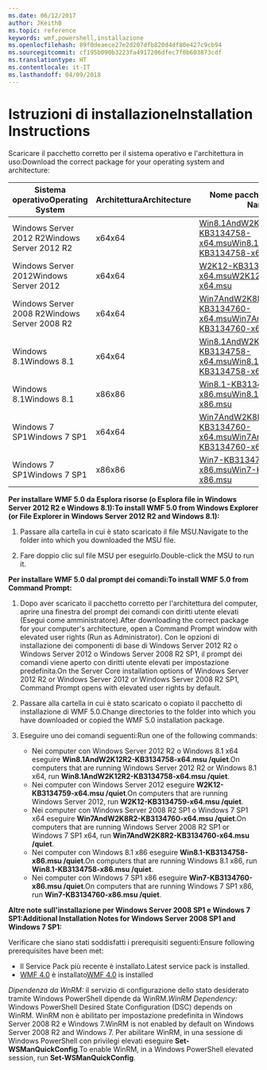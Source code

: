 ```yaml
---
ms.date: 06/12/2017
author: JKeithB
ms.topic: reference
keywords: wmf,powershell,installazione
ms.openlocfilehash: 89f0deaece27e2d207dfb820d4df80e427c9cb94
ms.sourcegitcommit: cf195b090b3223fa4917206dfec7f0b603873cdf
ms.translationtype: HT
ms.contentlocale: it-IT
ms.lasthandoff: 04/09/2018
---
```

# <a name="installation-instructions"></a><span data-ttu-id="61e59-102">Istruzioni di installazione</span><span class="sxs-lookup"><span data-stu-id="61e59-102">Installation Instructions</span></span>

<span data-ttu-id="61e59-103">Scaricare il pacchetto corretto per il sistema operativo e l'architettura in uso:</span><span class="sxs-lookup"><span data-stu-id="61e59-103">Download the correct package for your operating system and architecture:</span></span>

| <span data-ttu-id="61e59-104">Sistema operativo</span><span class="sxs-lookup"><span data-stu-id="61e59-104">Operating System</span></span>       | <span data-ttu-id="61e59-105">Architettura</span><span class="sxs-lookup"><span data-stu-id="61e59-105">Architecture</span></span> | <span data-ttu-id="61e59-106">Nome pacchetto</span><span class="sxs-lookup"><span data-stu-id="61e59-106">Package Name</span></span>              |
|------------------------|--------------|---------------------------|
| <span data-ttu-id="61e59-107">Windows Server 2012 R2</span><span class="sxs-lookup"><span data-stu-id="61e59-107">Windows Server 2012 R2</span></span> | <span data-ttu-id="61e59-108">x64</span><span class="sxs-lookup"><span data-stu-id="61e59-108">x64</span></span>      | [<span data-ttu-id="61e59-109">Win8.1AndW2K12R2-KB3134758-x64.msu</span><span class="sxs-lookup"><span data-stu-id="61e59-109">Win8.1AndW2K12R2-KB3134758-x64.msu</span></span>](http://go.microsoft.com/fwlink/?LinkId=717507) |
| <span data-ttu-id="61e59-110">Windows Server 2012</span><span class="sxs-lookup"><span data-stu-id="61e59-110">Windows Server 2012</span></span>    | <span data-ttu-id="61e59-111">x64</span><span class="sxs-lookup"><span data-stu-id="61e59-111">x64</span></span>      | [<span data-ttu-id="61e59-112">W2K12-KB3134759-x64.msu</span><span class="sxs-lookup"><span data-stu-id="61e59-112">W2K12-KB3134759-x64.msu</span></span>](http://go.microsoft.com/fwlink/?LinkId=717506) |
| <span data-ttu-id="61e59-113">Windows Server 2008 R2</span><span class="sxs-lookup"><span data-stu-id="61e59-113">Windows Server 2008 R2</span></span> | <span data-ttu-id="61e59-114">x64</span><span class="sxs-lookup"><span data-stu-id="61e59-114">x64</span></span>      | [<span data-ttu-id="61e59-115">Win7AndW2K8R2-KB3134760-x64.msu</span><span class="sxs-lookup"><span data-stu-id="61e59-115">Win7AndW2K8R2-KB3134760-x64.msu</span></span>](http://go.microsoft.com/fwlink/?LinkId=717504) |
| <span data-ttu-id="61e59-116">Windows 8.1</span><span class="sxs-lookup"><span data-stu-id="61e59-116">Windows 8.1</span></span>            | <span data-ttu-id="61e59-117">x64</span><span class="sxs-lookup"><span data-stu-id="61e59-117">x64</span></span>          | [<span data-ttu-id="61e59-118">Win8.1AndW2K12R2-KB3134758-x64.msu</span><span class="sxs-lookup"><span data-stu-id="61e59-118">Win8.1AndW2K12R2-KB3134758-x64.msu</span></span>](http://go.microsoft.com/fwlink/?LinkId=717507) |
| <span data-ttu-id="61e59-119">Windows 8.1</span><span class="sxs-lookup"><span data-stu-id="61e59-119">Windows 8.1</span></span>            | <span data-ttu-id="61e59-120">x86</span><span class="sxs-lookup"><span data-stu-id="61e59-120">x86</span></span>          | [<span data-ttu-id="61e59-121">Win8.1-KB3134758-x86.msu</span><span class="sxs-lookup"><span data-stu-id="61e59-121">Win8.1-KB3134758-x86.msu</span></span>](http://go.microsoft.com/fwlink/?LinkID=717963) |
| <span data-ttu-id="61e59-122">Windows 7 SP1</span><span class="sxs-lookup"><span data-stu-id="61e59-122">Windows 7 SP1</span></span>          | <span data-ttu-id="61e59-123">x64</span><span class="sxs-lookup"><span data-stu-id="61e59-123">x64</span></span>          | [<span data-ttu-id="61e59-124">Win7AndW2K8R2-KB3134760-x64.msu</span><span class="sxs-lookup"><span data-stu-id="61e59-124">Win7AndW2K8R2-KB3134760-x64.msu</span></span>](http://go.microsoft.com/fwlink/?LinkId=717504) |
| <span data-ttu-id="61e59-125">Windows 7 SP1</span><span class="sxs-lookup"><span data-stu-id="61e59-125">Windows 7 SP1</span></span>          | <span data-ttu-id="61e59-126">x86</span><span class="sxs-lookup"><span data-stu-id="61e59-126">x86</span></span>          | [<span data-ttu-id="61e59-127">Win7-KB3134760-x86.msu</span><span class="sxs-lookup"><span data-stu-id="61e59-127">Win7-KB3134760-x86.msu</span></span>](http://go.microsoft.com/fwlink/?LinkID=717962) |


<span data-ttu-id="61e59-128">**Per installare WMF 5.0 da Esplora risorse (o Esplora file in Windows Server 2012 R2 e Windows 8.1):**</span><span class="sxs-lookup"><span data-stu-id="61e59-128">**To install WMF 5.0 from Windows Explorer (or File Explorer in Windows Server 2012 R2 and Windows 8.1):**</span></span>

1. <span data-ttu-id="61e59-129">Passare alla cartella in cui è stato scaricato il file MSU.</span><span class="sxs-lookup"><span data-stu-id="61e59-129">Navigate to the folder into which you downloaded the MSU file.</span></span>

2. <span data-ttu-id="61e59-130">Fare doppio clic sul file MSU per eseguirlo.</span><span class="sxs-lookup"><span data-stu-id="61e59-130">Double-click the MSU to run it.</span></span>

<span data-ttu-id="61e59-131">**Per installare WMF 5.0 dal prompt dei comandi:**</span><span class="sxs-lookup"><span data-stu-id="61e59-131">**To install WMF 5.0 from Command Prompt:**</span></span>

1. <span data-ttu-id="61e59-132">Dopo aver scaricato il pacchetto corretto per l'architettura del computer, aprire una finestra del prompt dei comandi con diritti utente elevati (Esegui come amministratore).</span><span class="sxs-lookup"><span data-stu-id="61e59-132">After downloading the correct package for your computer's architecture, open a Command Prompt window with elevated user rights (Run as Administrator).</span></span> <span data-ttu-id="61e59-133">Con le opzioni di installazione dei componenti di base di Windows Server 2012 R2 o Windows Server 2012 o Windows Server 2008 R2 SP1, il prompt dei comandi viene aperto con diritti utente elevati per impostazione predefinita.</span><span class="sxs-lookup"><span data-stu-id="61e59-133">On the Server Core installation options of Windows Server 2012 R2 or Windows Server 2012 or Windows Server 2008 R2 SP1, Command Prompt opens with elevated user rights by default.</span></span>

2. <span data-ttu-id="61e59-134">Passare alla cartella in cui è stato scaricato o copiato il pacchetto di installazione di WMF 5.0.</span><span class="sxs-lookup"><span data-stu-id="61e59-134">Change directories to the folder into which you have downloaded or copied the WMF 5.0 installation package.</span></span>

3. <span data-ttu-id="61e59-135">Eseguire uno dei comandi seguenti:</span><span class="sxs-lookup"><span data-stu-id="61e59-135">Run one of the following commands:</span></span>
    - <span data-ttu-id="61e59-136">Nei computer con Windows Server 2012 R2 o Windows 8.1 x64 eseguire **Win8.1AndW2K12R2-KB3134758-x64.msu /quiet**.</span><span class="sxs-lookup"><span data-stu-id="61e59-136">On computers that are running Windows Server 2012 R2 or Windows 8.1 x64, run **Win8.1AndW2K12R2-KB3134758-x64.msu /quiet**.</span></span>
    - <span data-ttu-id="61e59-137">Nei computer con Windows Server 2012 eseguire **W2K12-KB3134759-x64.msu /quiet**.</span><span class="sxs-lookup"><span data-stu-id="61e59-137">On computers that are running Windows Server 2012, run **W2K12-KB3134759-x64.msu /quiet**.</span></span>
    - <span data-ttu-id="61e59-138">Nei computer con Windows Server 2008 R2 SP1 o Windows 7 SP1 x64 eseguire **Win7AndW2K8R2-KB3134760-x64.msu /quiet**.</span><span class="sxs-lookup"><span data-stu-id="61e59-138">On computers that are running Windows Server 2008 R2 SP1 or Windows 7 SP1 x64, run **Win7AndW2K8R2-KB3134760-x64.msu /quiet**.</span></span>
    - <span data-ttu-id="61e59-139">Nei computer con Windows 8.1 x86 eseguire **Win8.1-KB3134758-x86.msu /quiet**.</span><span class="sxs-lookup"><span data-stu-id="61e59-139">On computers that are running Windows 8.1 x86, run **Win8.1-KB3134758-x86.msu /quiet**.</span></span>
    - <span data-ttu-id="61e59-140">Nei computer con Windows 7 SP1 x86 eseguire **Win7-KB3134760-x86.msu /quiet**.</span><span class="sxs-lookup"><span data-stu-id="61e59-140">On computers that are running Windows 7 SP1 x86, run **Win7-KB3134760-x86.msu /quiet**.</span></span>

<span data-ttu-id="61e59-141">**Altre note sull'installazione per Windows Server 2008 SP1 e Windows 7 SP1:**</span><span class="sxs-lookup"><span data-stu-id="61e59-141">**Additional Installation Notes for Windows Server 2008 SP1 and Windows 7 SP1:**</span></span>

<span data-ttu-id="61e59-142">Verificare che siano stati soddisfatti i prerequisiti seguenti:</span><span class="sxs-lookup"><span data-stu-id="61e59-142">Ensure following prerequisites have been met:</span></span>
- <span data-ttu-id="61e59-143">Il Service Pack più recente è installato.</span><span class="sxs-lookup"><span data-stu-id="61e59-143">Latest service pack is installed.</span></span>
- <span data-ttu-id="61e59-144">[WMF 4.0](http://www.microsoft.com/en-us/download/details.aspx?id=40855) è installato</span><span class="sxs-lookup"><span data-stu-id="61e59-144">[WMF 4.0](http://www.microsoft.com/en-us/download/details.aspx?id=40855) is installed</span></span>

<span data-ttu-id="61e59-145">*Dipendenza da WnRM:* il servizio di configurazione dello stato desiderato tramite Windows PowerShell dipende da WinRM.</span><span class="sxs-lookup"><span data-stu-id="61e59-145">*WinRM Dependency:* Windows PowerShell Desired State Configuration (DSC) depends on WinRM.</span></span> <span data-ttu-id="61e59-146">WinRM non è abilitato per impostazione predefinita in Windows Server 2008 R2 e Windows 7.</span><span class="sxs-lookup"><span data-stu-id="61e59-146">WinRM is not enabled by default on Windows Server 2008 R2 and Windows 7.</span></span> <span data-ttu-id="61e59-147">Per abilitare WinRM, in una sessione di Windows PowerShell con privilegi elevati eseguire **Set-WSManQuickConfig**.</span><span class="sxs-lookup"><span data-stu-id="61e59-147">To enable WinRM, in a Windows PowerShell elevated session, run **Set-WSManQuickConfig**.</span></span>
